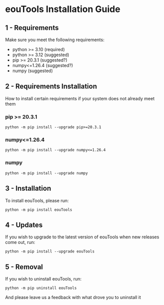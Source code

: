 # eouTools Installation Guide
## 1 - Requirements
Make sure you meet the following requirements:
- python >= 3.10 (required)
- python >= 3.12 (suggested)
- pip >= 20.3.1 (suggested?)
- numpy<=1.26.4 (suggested?)
- numpy (suggested)

## 2 - Requirements Installation
How to install certain requirements if your system does not already meet them
### pip >= 20.3.1
```commandline
python -m pip install --upgrade pip>=20.3.1
```

### numpy<=1.26.4
```commandline
python -m pip install --upgrade numpy<=1.26.4
```

### numpy
```commandline
python -m pip install --upgrade numpy
```

## 3 - Installation
To install eouTools, please run:
```commandline
python -m pip install eouTools
```

## 4 - Updates
If you wish to upgrade to the latest version of eouTools when new releases come out, run:
```commandline
python -m pip install --upgrade eouTools
```

## 5 - Removal
If you wish to uninstall eouTools, run:
```commandline
python -m pip uninstall eouTools
```
And please leave us a feedback with what drove you to uninstall it